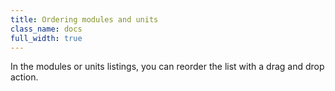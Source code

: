```yaml
---
title: Ordering modules and units
class_name: docs
full_width: true
---
```


In the modules or units listings, you can reorder the list with a drag and drop action.



